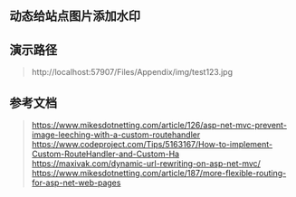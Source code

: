 ﻿## 动态给站点图片添加水印

## 演示路径
> http://localhost:57907/Files/Appendix/img/test123.jpg

## 参考文档
> https://www.mikesdotnetting.com/article/126/asp-net-mvc-prevent-image-leeching-with-a-custom-routehandler
> https://www.codeproject.com/Tips/5163167/How-to-implement-Custom-RouteHandler-and-Custom-Ha
> https://maxivak.com/dynamic-url-rewriting-on-asp-net-mvc/
> https://www.mikesdotnetting.com/article/187/more-flexible-routing-for-asp-net-web-pages